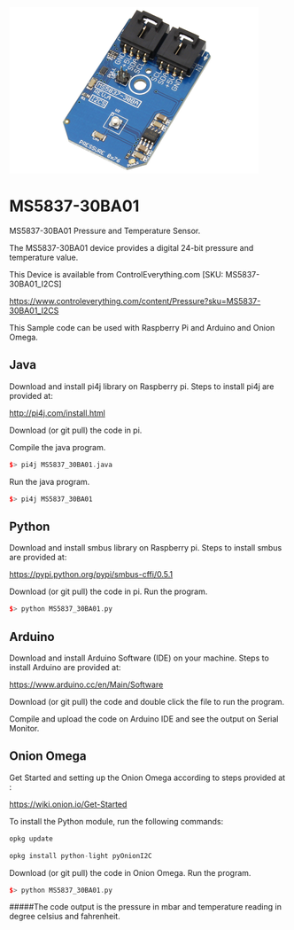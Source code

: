 [![MS5837-30BA01](MS5837-30BA01_I2CS.png)](https://www.controleverything.com/content/Pressure?sku=MS5837-30BA01_I2CS)
# MS5837-30BA01
MS5837-30BA01 Pressure and Temperature Sensor.

The MS5837-30BA01 device provides a digital 24-bit pressure and temperature value.

This Device is available from ControlEverything.com [SKU: MS5837-30BA01_I2CS]

https://www.controleverything.com/content/Pressure?sku=MS5837-30BA01_I2CS

This Sample code can be used with Raspberry Pi and Arduino and Onion Omega.

## Java
Download and install pi4j library on Raspberry pi. Steps to install pi4j are provided at:

http://pi4j.com/install.html

Download (or git pull) the code in pi.

Compile the java program.
```cpp
$> pi4j MS5837_30BA01.java
```

Run the java program.
```cpp
$> pi4j MS5837_30BA01
```

## Python
Download and install smbus library on Raspberry pi. Steps to install smbus are provided at:

https://pypi.python.org/pypi/smbus-cffi/0.5.1

Download (or git pull) the code in pi. Run the program.

```cpp
$> python MS5837_30BA01.py
```
## Arduino
Download and install Arduino Software (IDE) on your machine. Steps to install Arduino are provided at:

https://www.arduino.cc/en/Main/Software

Download (or git pull) the code and double click the file to run the program.

Compile and upload the code on Arduino IDE and see the output on Serial Monitor.

## Onion Omega

Get Started and setting up the Onion Omega according to steps provided at :

https://wiki.onion.io/Get-Started

To install the Python module, run the following commands:
```cpp
opkg update
```
```cpp
opkg install python-light pyOnionI2C
```

Download (or git pull) the code in Onion Omega. Run the program.

```cpp
$> python MS5837_30BA01.py
```

#####The code output is the pressure in mbar and temperature reading in degree celsius and fahrenheit.
